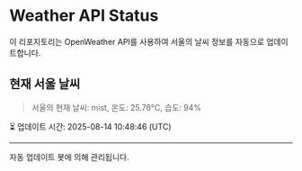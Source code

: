 
# Weather API Status

이 리포지토리는 OpenWeather API를 사용하여 서울의 날씨 정보를 자동으로 업데이트합니다.

## 현재 서울 날씨
> 서울의 현재 날씨: mist, 온도: 25.76°C, 습도: 94%

⏳ 업데이트 시간: 2025-08-14 10:48:46 (UTC)

---
자동 업데이트 봇에 의해 관리됩니다.
